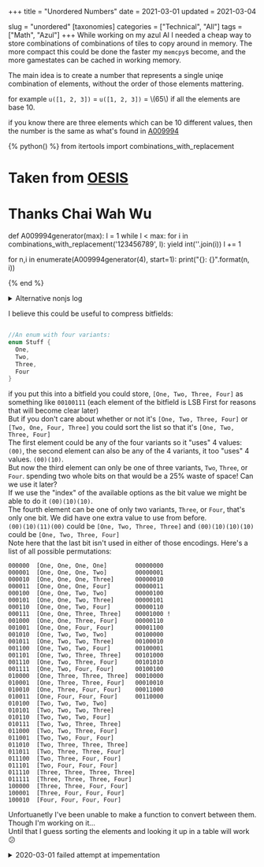 +++
title = "Unordered Numbers"
date = 2021-03-01
updated = 2021-03-04

slug = "unordered"
[taxonomies]
categories = ["Technical", "All"]
tags = ["Math", "Azul"]
+++
While working on my azul AI I needed a cheap way to store combinations of combinations of tiles to copy around in memory.
The more compact this could be done the faster my `memcpy`s become, and the more gamestates can be cached in working memory.

<!-- more -->

The main idea is to create a number that represents a single uniqe combination of elements, without the order of those elements mattering.

for example `u([1, 2, 3])` = `u([1, 2, 3])` = \\(65\\) if all the elements are base 10.

if you know there are three elements which can be 10 different values, then the number is the same as what's found in [A009994](https://oeis.org/A009994)

{% python() %}
from itertools import combinations_with_replacement

# Taken from [OESIS](https://oeis.org/A009994)
# Thanks  Chai Wah Wu
def A009994generator(max):
    l = 1
    while l < max:
        for i in combinations_with_replacement('123456789', l):
            yield int(''.join(i))
        l += 1

for n,i in enumerate(A009994generator(4), start=1):
    print("{}: {}".format(n, i))

{% end %}

<details>
<summary>Alternative nonjs log</summary>

```
1: 1
2: 2
3: 3
4: 4
5: 5
6: 6
7: 7
8: 8
9: 9
10: 11
11: 12
12: 13
13: 14
14: 15
15: 16
16: 17
17: 18
18: 19
19: 22
20: 23
21: 24
22: 25
23: 26
24: 27
25: 28
26: 29
27: 33
28: 34
29: 35
30: 36
31: 37
32: 38
33: 39
34: 44
35: 45
36: 46
37: 47
38: 48
39: 49
40: 55
41: 56
42: 57
43: 58
44: 59
45: 66
46: 67
47: 68
48: 69
49: 77
50: 78
51: 79
52: 88
53: 89
54: 99
55: 111
56: 112
57: 113
58: 114
59: 115
60: 116
61: 117
62: 118
63: 119
64: 122
65: 123
66: 124
67: 125
68: 126
69: 127
70: 128
71: 129
72: 133
73: 134
74: 135
75: 136
76: 137
77: 138
78: 139
79: 144
80: 145
81: 146
82: 147
83: 148
84: 149
85: 155
86: 156
87: 157
88: 158
89: 159
90: 166
91: 167
92: 168
93: 169
94: 177
95: 178
96: 179
97: 188
98: 189
99: 199
100: 222
101: 223
102: 224
103: 225
104: 226
105: 227
106: 228
107: 229
108: 233
109: 234
110: 235
111: 236
112: 237
113: 238
114: 239
115: 244
116: 245
117: 246
118: 247
119: 248
120: 249
121: 255
122: 256
123: 257
124: 258
125: 259
126: 266
127: 267
128: 268
129: 269
130: 277
131: 278
132: 279
133: 288
134: 289
135: 299
136: 333
137: 334
138: 335
139: 336
140: 337
141: 338
142: 339
143: 344
144: 345
145: 346
146: 347
147: 348
148: 349
149: 355
150: 356
151: 357
152: 358
153: 359
154: 366
155: 367
156: 368
157: 369
158: 377
159: 378
160: 379
161: 388
162: 389
163: 399
164: 444
165: 445
166: 446
167: 447
168: 448
169: 449
170: 455
171: 456
172: 457
173: 458
174: 459
175: 466
176: 467
177: 468
178: 469
179: 477
180: 478
181: 479
182: 488
183: 489
184: 499
185: 555
186: 556
187: 557
188: 558
189: 559
190: 566
191: 567
192: 568
193: 569
194: 577
195: 578
196: 579
197: 588
198: 589
199: 599
200: 666
201: 667
202: 668
203: 669
204: 677
205: 678
206: 679
207: 688
208: 689
209: 699
210: 777
211: 778
212: 779
213: 788
214: 789
215: 799
216: 888
217: 889
218: 899
219: 999
```

</details>


I believe this could be useful to compress bitfields:
```rust

//An enum with four variants:
enum Stuff {
  One,
  Two,
  Three,
  Four
}
```
if you put this into a bitfield you could store, `[One, Two, Three, Four]` as something like `00100111` (each element of the bitfield is LSB First for reasons that will become clear later)  
But if you don't care about whether or not it's `[One, Two, Three, Four]` or `[Two, One, Four, Three]` you could sort the list so that it's `[One, Two, Three, Four]`  
The first element could be any of the four variants so it "uses" 4 values: `(00)`, the second element can also be any of the 4 variants, it too "uses" 4 values. `(00)(10)`.  
But now the third element can only be one of three variants, `Two`, `Three`, or `Four`. spending two whole bits on that would be a 25% waste of space! Can we use it later?  
If we use the "index" of the available options as the bit value we might be able to do it `(00)(10)(10)`.  
The fourth element can be one of only two variants, `Three`, or `Four`, that's only one bit. We did have one extra value to use from before.  
`(00)(10)(11)(00)` could be `[One, Two, Three, Three]` and `(00)(10)(10)(10)` could be `[One, Two, Three, Four]`  
Note here that the last bit isn't used in either of those encodings. Here's a list of all possible permutations:

```
000000  [One, One, One, One]        00000000
000001  [One, One, One, Two]        00000001
000010  [One, One, One, Three]      00000010
000011  [One, One, One, Four]       00000011
000100  [One, One, Two, Two]        00000100
000101  [One, One, Two, Three]      00000101
000110  [One, One, Two, Four]       00000110
000111  [One, One, Three, Three]    00001000 !
001000  [One, One, Three, Four]     00000110
001001  [One, One, Four, Four]      00001100
001010  [One, Two, Two, Two]        00100000
001011  [One, Two, Two, Three]      00100010
001100  [One, Two, Two, Four]       00100001
001101  [One, Two, Three, Three]    00101000
001110  [One, Two, Three, Four]     00101010
001111  [One, Two, Four, Four]      00100100
010000  [One, Three, Three, Three]  00010000
010001  [One, Three, Three, Four]   00010010
010010  [One, Three, Four, Four]    00011000
010011  [One, Four, Four, Four]     00110000
010100  [Two, Two, Two, Two]        
010101  [Two, Two, Two, Three]      
010110  [Two, Two, Two, Four]       
010111  [Two, Two, Three, Three]    
011000  [Two, Two, Three, Four]
011001  [Two, Two, Four, Four]
011010  [Two, Three, Three, Three]
011011  [Two, Three, Three, Four]
011100  [Two, Three, Four, Four]
011101  [Two, Four, Four, Four]
011110  [Three, Three, Three, Three]
011111  [Three, Three, Three, Four]
100000  [Three, Three, Four, Four]
100001  [Three, Four, Four, Four]
100010  [Four, Four, Four, Four]
```

Unfortuanetly I've been unable to make a function to convert between them. Though I'm working on it...  
Until that I guess sorting the elements and looking it up in a table will work 😕

<details>
<summary>2020-03-01 failed attempt at impementation</summary>

I'll do an example of given a \\(\text{base}_0 = 10\\) three digit number: \\(562\\).

First we must sort the digits in ascending order, I've named each position in the number \\(a\\), \\(b\\), and \\(c\\).

$$a \leq b \leq c$$

$$562 \to 256$$

Now we take the first digit (\\(a = 2\\) in this case), and do a "normal" step when turning digits into a number.
The next step does the same but since we know the digit cannot be smaller than the last number, we can remove those possibilities from the base.

{% katex(block=true) %}
\begin{alignedat}{3}
u &= a*(\text{base}_0)^2 &&+ b*(\text{base}_0-a)^1  &&+ c*(\text{base}_0-b)^0 \\
u &= 2*10^2 &&+ 5*8 &&+ 6*1 \\
  &= 200 &&+ 40 &&+ 6 \\
u & = 246
\end{alignedat}
{% end %}

And that's it! Now you have a number that represents the original number but without such pesky unimportant things encoded like digit position..

To go the other way is also quite simple with some integer math.

{% katex(block=true) %}
u = 246,
a_u = 2,
b_u = 4,
c_u = 6,
{% end %}

let's find \\(a\\) first:


{% katex(block=true) %}
\begin{alignedat}{2}
&u_a &&= u \\
&a &&= \bigg\lfloor \frac{u_a}{\text{base}_0^2} \bigg\rfloor \\
&a &&= \bigg\lfloor \frac{246}{10^2} \bigg\rfloor = \lfloor 2.4 \rfloor = 2 \\
&a_n &&= a * \text{base}_0^2 \\
&a_n &&= 2*10^2 = 200
\end{alignedat}
{% end %}


Continuing with \\(b\\):

We first remove from \\(a_n\\) from \\(u\\):

{% katex(block=true) %}
\begin{alignedat}{2}
&u_b &&= u_a - a_n \\
&u_b &&= 246 - 200 = 46
\end{alignedat}
{% end %}

Then we do just  the same thing as in we did to find \\(a\\), but this time we change the base similarly to how we did it when we encoded,
we're just dividing instead of multiplying.
NB: \\(a_u\\) the "unordered" "\\(a\\)" is what's being used here, NOT the original \\(a\\).

{% katex(block=true) %}
\begin{alignedat}{2}
&b &&= \bigg\lfloor \frac{u_b}{(\text{base}_0-a_u)^1} \bigg\rfloor \\
&b &&= \bigg\lfloor \frac{46}{(10-2)^1} \bigg\rfloor = \lfloor 5.75 \rfloor = 5 \\\\
&b_n &&= 5 * 8 = 40
\end{alignedat}
{% end %}

then \\(c\\):

{% katex(block=true) %}
\begin{alignedat}{2}
&u_c &&= 46 - 40 = 6 \\\\
&b &&= \bigg\lfloor \frac{u_c}{(\text{base}_0-b_u)^0} \bigg\rfloor \\
&b &&= \bigg\lfloor \frac{6}{(10-4)^0} \bigg\rfloor = 6 \\\\
&b_n &&= 6 * 1 = 6
\end{alignedat}
{% end %}

At last, now that we have \\(a\\), \\(b\\), and \\(c\\) we can construct \\(n\\):

{% katex(block=true) %}
\begin{alignedat}{2}
&n &&= a*10^2 + b * 10^1 + c * 10^0 \\
&n &&= 2 * 10^2 + 5 * 10^1 + 6 * 10^0 \\
&n &&= 256
\end{alignedat}
{% end %}

**Update 2021-03-03**

I've turned the ideas into a functions which are a little more concise.

{% katex(block=true) %}
\begin{aligned}
&n(x)=\lfloor \log x \rfloor + 1 \\
&f(x, y) = \frac{(y \mod 10^{n(y)+1-x}) - (y \mod 10^{n(y)-x})}{10^{n(y)-x}} \\
&u(o) = \sum_{i = 1}^{n(o)} f(i,o)*(10-f(i-1, o))^{n(o)-i}  &o \in \text{A009994} \\
&o(u) = \sum_{i=1}^{n(u)} \frac{f(i, u)*10^{n(u)-i}}{(10-f(i-1, u))^{n(u)-i}}*10^{n(u)-i} &u \in \text{A009994}
\end{aligned}
{% end %}

\\(f(x, y)\\) takes an index \\(x\\) and a number \\(y\\), then gives you the digit at that position from left to right.

\\(n(x)\\) is used to count how many digits there are in a number.

\\(u(o)\\) encodes a number to it's unordered representation (digits must be in increasing order)
\\(o(u)\\) decodes an unordered number back into a "ordered" number.

**Update #2 2021-03-03**

{% python() %}
from math import log10,floor

def n(x):
    return floor(log10(x))+1

def f(x, y):
    return (y%10**(n(y)+1-x) - y%10**(n(y)-x))/(10**(n(y)-x))

def u(o):
    sum = 0
    for i in range(1, n(o)+1):
        sum += f(i, o)*(10-f(i-1, o))**(n(o)-i)
    return sum

def o(u):
    sum = 0
    for i in range(1, n(u)+1):
        sum += (f(i, u)*10**(n(u)-i)/((10-f(i-1,u))**(n(u)-i)))*10**(n(u)-i)
    return sum

print(u(256))
print(o(246))
{% end %}

<details>
<summary>Alternative nonjs log</summary>

```
246.0
256.0
```

</details>

**Update #3 2021-03-03**

Unfortuanetly these functions do not give a perfect compression level.  
_It is better_, just not perfect, and probably not worth it

</details>